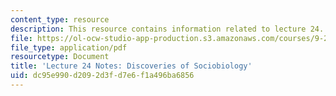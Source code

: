```yaml
---
content_type: resource
description: This resource contains information related to lecture 24.
file: https://ol-ocw-studio-app-production.s3.amazonaws.com/courses/9-20-animal-behavior-fall-2013/dc95e990d2092d3fd7e6f1a496ba6856_MIT9_20F13_Lec24.pdf
file_type: application/pdf
resourcetype: Document
title: 'Lecture 24 Notes: Discoveries of Sociobiology'
uid: dc95e990-d209-2d3f-d7e6-f1a496ba6856
---
```

